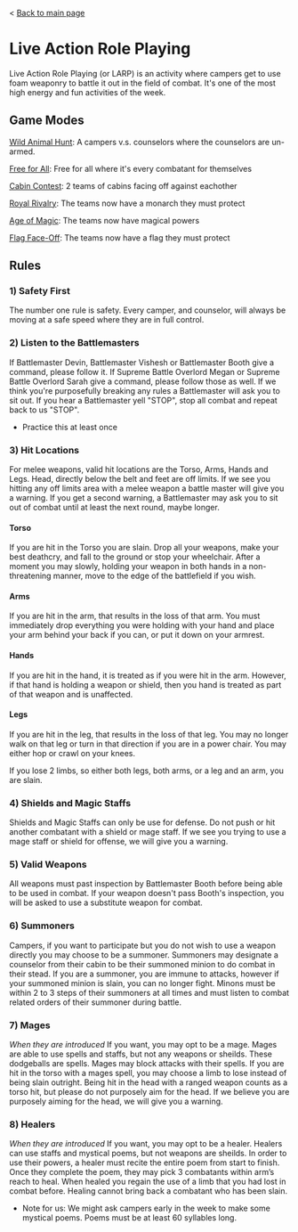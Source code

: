 < [Back to main page](../../README.md)

# Live Action Role Playing
Live Action Role Playing (or LARP) is an activity where campers get to use foam weaponry to battle it out in the field of combat. It's one of the most high energy and fun activities of the week.

## Game Modes

[Wild Animal Hunt](modes.md/#wild-animal-hunt): A campers v.s. counselors where the counselors are un-armed.

[Free for All](modes.md/#free-for-all): Free for all where it's every combatant for themselves

[Cabin Contest](modes.md/#cabin-contest): 2 teams of cabins facing off against eachother

[Royal Rivalry](modes.md/#royal-rivalry): The teams now have a monarch they must protect

[Age of Magic](modes.md/#age-of-magic): The teams now have magical powers

[Flag Face-Off](modes.md/#flag-face-off): The teams now have a flag they must protect

## Rules

### 1) Safety First
The number one rule is safety. Every camper, and counselor, will always be moving at a safe speed where they are in full control.

### 2) Listen to the Battlemasters
If Battlemaster Devin, Battlemaster Vishesh or Battlemaster Booth give a command, please follow it. If Supreme Battle Overlord Megan or Supreme Battle Overlord Sarah give a command, please follow those as well. If we think you're purposefully breaking any rules a Battlemaster will ask you to sit out. If you hear a Battlemaster yell "STOP", stop all combat and repeat back to us "STOP".

- Practice this at least once

### 3) Hit Locations
For melee weapons, valid hit locations are the Torso, Arms, Hands and Legs. Head, directly below the belt and feet are off limits. If we see you hitting any off limits area with a melee weapon a battle master will give you a warning. If you get a second warning, a Battlemaster may ask you to sit out of combat until at least the next round, maybe longer. 

#### Torso
If you are hit in the Torso you are slain. Drop all your weapons, make your best deathcry, and fall to the ground or stop your wheelchair. After a moment you may slowly, holding your weapon in both hands in a non-threatening manner, move to the edge of the battlefield if you wish.

#### Arms
If you are hit in the arm, that results in the loss of that arm. You must immediately drop everything you were holding with your hand and place your arm behind your back if you can, or put it down on your armrest.

#### Hands
If you are hit in the hand, it is treated as if you were hit in the arm. However, if that hand is holding a weapon or shield, then you hand is treated as part of that weapon and is unaffected.

#### Legs
If you are hit in the leg, that results in the loss of that leg. You may no longer walk on that leg or turn in that direction if you are in a power chair. You may either hop or crawl on your knees.

If you lose 2 limbs, so either both legs, both arms, or a leg and an arm, you are slain. 

### 4) Shields and Magic Staffs
Shields and Magic Staffs can only be use for defense. Do not push or hit another combatant with a shield or mage staff. If we see you trying to use a mage staff or shield for offense, we will give you a warning.

### 5) Valid Weapons
All weapons must past inspection by Battlemaster Booth before being able to be used in combat. If your weapon doesn't pass Booth's inspection, you will be asked to use a substitute weapon for combat.

### 6) Summoners
Campers, if you want to participate but you do not wish to use a weapon directly you may choose to be a summoner. Summoners may designate a counselor from their cabin to be their summoned minion to do combat in their stead. If you are a summoner, you are immune to attacks, however if your summoned minion is slain, you can no longer fight. Minons must be within 2 to 3 steps of their summoners at all times and must listen to combat related orders of their summoner during battle.

### 7) Mages
*When they are introduced*
If you want, you may opt to be a mage. Mages are able to use spells and staffs, but not any weapons or sheilds. These dodgeballs are spells. Mages may block attacks with their spells. If you are hit in the torso with a mages spell, you may choose a limb to lose instead of being slain outright. Being hit in the head with a ranged weapon counts as a torso hit, but please do not purposely aim for the head. If we believe you are purposely aiming for the head, we will give you a warning.

### 8) Healers
*When they are introduced*
If you want, you may opt to be a healer. Healers can use staffs and mystical poems, but not weapons are sheilds. In order to use their powers, a healer must recite the entire poem from start to finish. Once they complete the poem, they may pick 3 combatants within arm’s reach to heal. When healed you regain the use of a limb that you had lost in combat before. Healing cannot bring back a combatant who has been slain.

- Note for us: We might ask campers early in the week to make some mystical poems. Poems must be at least 60 syllables long.

